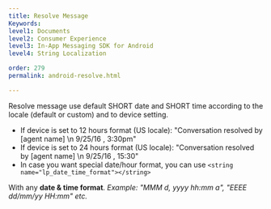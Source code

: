 ```yaml
---
title: Resolve Message
Keywords:
level1: Documents
level2: Consumer Experience
level3: In-App Messaging SDK for Android
level4: String Localization

order: 279
permalink: android-resolve.html

---
```


Resolve message use default SHORT date and SHORT time according to the locale (default or custom) and to device setting.

- If device is set to 12 hours format (US locale):
  "Conversation resolved by [agent name] \n 9/25/16 , 3:30pm"
- If device is set to 24 hours format (US locale):
  "Conversation resolved by [agent name] \n 9/25/16 , 15:30"
- In case you want special date/hour format, you can use 
```<string name="lp_date_time_format"></string>```

With any **date & time format**. 
*Example: "MMM d, yyyy hh:mm a", "EEEE dd/mm/yy HH:mm" etc.*

